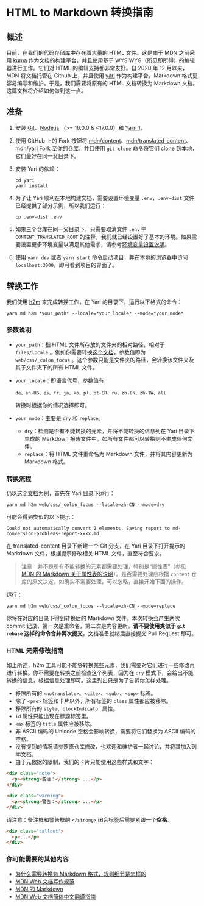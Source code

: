 # HTML to Markdown 转换指南

## 概述

目前，在我们的代码存储库中存在着大量的 HTML 文件。这是由于 MDN 之前采用 [kuma](https://github.com/mdn/kuma) 作为文档的构建平台，并且使用基于 WYSIWYG（所见即所得）的编辑器进行工作。它们对 HTML 的编辑支持都非常友好。自 2020 年 12 月以来，MDN 将文档托管在 Github 上，并且使用 [yari](https://github.com/mdn/yari) 作为构建平台。Markdown 格式更容易编写和维护。于是，我们需要将原有的 HTML 文档转换为 Markdown 文档。这篇文档将介绍如何做到这一点。

## 准备

1. 安装 [Git](https://git-scm.com/)、[Node.js](https://nodejs.org/) （>= 16.0.0 & <17.0.0）和 [Yarn 1](https://classic.yarnpkg.com/en/docs/install)。

2. 使用 GitHub 上的 Fork 按钮将 [mdn/content](https://github.com/mdn/content)、[mdn/translated-content](https://github.com/mdn/translated-content)、[mdn/yari](https://github.com/mdn/yari) Fork 至你的仓库。并且使用 `git clone` 命令将它们 clone 到本地，它们最好在同一父目录下。

3. 安装 Yari 的依赖：

   ```shell
   cd yari
   yarn install
   ```

4. 为了让 Yari 顺利在本地构建文档，需要设置环境变量 `.env`，`.env-dist` 文件已经提供了部分示例，所以我们运行：

   ```shell
   cp .env-dist .env
   ```

5. 如果三个仓库在同一父目录下，只需要取消文件 `.env` 中 `CONTENT_TRANSLATED_ROOT` 的注释，我们就已经设置好了基本的环境。如果需要设置更多环境变量以满足其他需求，请参考[环境变量设置说明](https://github.com/mdn/yari/blob/main/docs/envvars.md)。

6. 使用 `yarn dev` 或者 `yarn start` 命令启动项目，并在本地的浏览器中访问 `localhost:3000`，即可看到项目的界面了。

## 转换工作

我们使用 [h2m](https://github.com/mdn/markdown) 来完成转换工作，在 Yari 的目录下，运行以下格式的命令：

```markdown
yarn md h2m *your_path* --locale=*your_locale* --mode=*your_mode*
```

### 参数说明

- `your_path`：指 HTML 文件所存放的文件夹的相对路径，相对于  `files/locale` 。例如你需要转换[这个文档](https://developer.mozilla.org/zh-CN/docs/Web/CSS/:focus)，参数值即为 `web/css/_colon_focus` 。这个参数只能是文件夹的路径，会转换该文件夹及其子文件夹下的所有 HTML 文件。

- `your_locale`：即语言代号，参数值有：

  ```
  de、en-US、es、fr、ja、ko、pl、pt-BR、ru、zh-CN、zh-TW、all
  ```

  转换时根据你的情况选择即可。

- `your_mode`：主要是 `dry` 和 `replace`。
  - `dry`：检测是否有不能转换的元素，并将不能转换的信息列在 Yari 目录下生成的 Markdown 报告文件中。如所有文件都可以转换则不生成任何文件。
  - `replace`：将 HTML 文件重命名为 Markdown 文件，并将其内容更新为 Markdown 格式。

### 转换流程

仍以[这个文档](https://developer.mozilla.org/zh-CN/docs/Web/CSS/:focus)为例，首先在 Yari 目录下运行：

```shell
yarn md h2m web/css/_colon_focus --locale=zh-CN --mode=dry
```

可能会得到类似的以下提示：

```
Could not automatically convert 2 elements. Saving report to md-conversion-problems-report-xxxx.md
```

在 translated-content 目录下新建一个 Git 分支，在 Yari 目录下打开提示的 Markdown 文件，根据提示修改相关 HTML 文件，直至符合要求。

> 注意：并不是所有不能转换的元素都需要处理，特别是“属性表”（参见[MDN 的 Markdown 关于属性表的说明](https://developer.mozilla.org/zh-CN/docs/MDN/Contribute/Markdown_in_MDN#何时使用_html_表格)）。是否需要处理应根据 `content` 仓库的原文决定。如确实不需要处理，可以忽略，直接开始下面的操作。

运行：

```shell
yarn md h2m web/css/_colon_focus --locale=zh-CN --mode=replace
```

你将在对应的目录下得到转换后的 Markdown 文件。本次转换会产生两次 commit 记录，第一次是重命名，第二次是内容更新。**请不要使用类似于 `git rebase` 这样的命令合并两次提交**，文档准备就绪后直接提交 Pull Request 即可。

### HTML 元素修改指南

如上所述，h2m 工具可能不能够转换某些元素，我们需要对它们进行一些修改再进行转换。你不需要在转换之前检查这个列表，因为在 `dry` 模式下，会给出不能转换的信息，根据信息处理即可。这里列出只是为了告诉你怎样处理。

- 移除所有的 `<notranslate>`、`<cite>`、`<sub>`、`<sup>` 标签。
- 除了 `<pre>` 标签和卡片以外，所有标签的 `class` 属性都应被移除。
- 移除所有的 `style`、`blockIndicator` 属性。
- `id` 属性只能出现在标题标签里。
- `<a>` 标签的 `title` 属性应被移除。
- 非 ASCII 编码的 Unicode 空格会影响转换，需要将它们替换为 ASCII 编码的空格。
- 没有提到的情况请参照原仓库修改，也欢迎和维护者一起讨论，并将其加入到本文档。
- 由于元数据的限制，我们的卡片只能使用这些样式和文字：

```html
<div class="note">
  <p><strong>备注：</strong> ...</p>
</div>
```

```html
<div class="warning">
  <p><strong>警告：</strong> ...</p>
</div>
```

请注意：备注框和警告框的 `</strong>` 闭合标签后需要紧跟一个**空格**。

```html
<div class="callout">
  <p>...</p>
</div>
```

### 你可能需要的其他内容

- [为什么需要转换为 Markdown 格式，规则细节是怎样的](https://github.com/mdn/content/issues/3350)
- [MDN Web 文档写作规范](https://developer.mozilla.org/zh-CN/docs/MDN/Guidelines/Writing_style_guide)
- [MDN 的 Markdown](https://developer.mozilla.org/zh-CN/docs/MDN/Contribute/Markdown_in_MDN)
- [MDN Web 文档简体中文翻译指南](https://github.com/mdn/translated-content/blob/main/docs/zh-cn/translation-guide.md)
